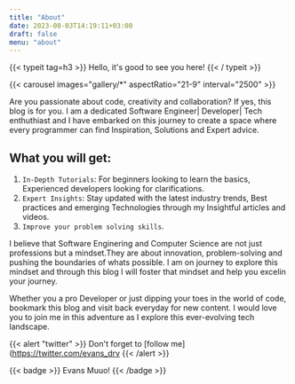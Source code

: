 ```yaml
---
title: "About"
date: 2023-08-03T14:19:11+03:00
draft: false
menu: "about"
---
```

{{< typeit tag=h3 >}} Hello, it's good to see you here! {{< / typeit >}} 


{{< carousel images="gallery/*" aspectRatio="21-9" interval="2500" >}}


Are you passionate about code, creativity and collaboration? If yes, this blog is for you. I am a dedicated Software Engineer| Developer| Tech enthuthiast and  I have embarked on this journey to create a space where every programmer can find Inspiration, Solutions and Expert advice. 
## What you will get:
  1. `In-Depth Tutorials`: For beginners looking to learn the basics, Experienced developers looking for clarifications.
  2. `Expert Insights`: Stay updated with the latest industry trends, Best practices and emerging Technologies through my Insightful articles and videos.
  3. `Improve your problem solving skills`. 

I believe that Software Enginering and Computer Science are not just professions but a mindset.They are about innovation, problem-solving and pushing the boundaries of whats possible. I am on journey to explore this mindset and through this blog I will foster that mindset and help you excelin your  journey. 


Whether you a pro Developer or just dipping your toes in the world of code, bookmark this blog and visit back everyday for new content. I would love you to join me in this adventure  as I explore this ever-evolving tech landscape.

{{< alert "twitter" >}}
Don't forget to [follow me](https://twitter.com/evans_drv
{{< /alert >}}



{{< badge >}}
Evans Muuo!
{{< /badge >}}
